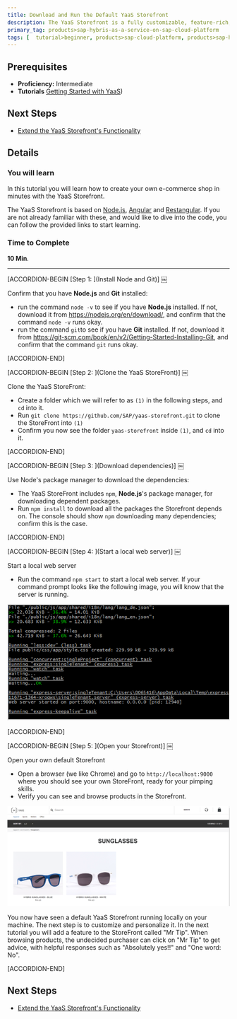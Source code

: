```yaml
---
title: Download and Run the Default YaaS Storefront
description: The YaaS Storefront is a fully customizable, feature-rich, default shopping web site, from which you can create your very own online shop.  YaaS looks after all the tricky details: security, authorization, payment and cart workflows, etc., so that you can focus on more interesting topics, like personalization and overall coolness of your online shop.  In this tutorial, you will download, run and explore the default YaaS Storefront.
primary_tag: products>sap-hybris-as-a-service-on-sap-cloud-platform
tags: [  tutorial>beginner, products>sap-cloud-platform, products>sap-hybris-as-a-service-on-sap-cloud-platform ]
---
```

## Prerequisites  
- **Proficiency:** Intermediate
- **Tutorials** [Getting Started with YaaS](http://www.sap.com/developer/tutorials/yaas-getting-started.html))

## Next Steps
- [Extend the YaaS Storefront's Functionality](http://www.sap.com/developer/tutorials/yaas-extend-storefront-functionality-webservice.html)

## Details
### You will learn  
In this tutorial you will learn how to create your own e-commerce shop in minutes with the YaaS Storefront.

The YaaS Storefront is based on [Node.js](https://www.youtube.com/watch?v=pU9Q6oiQNd0),  [Angular](https://docs.angularjs.org/guide/directive) and [Restangular](https://github.com/mgonto/restangular#starter-guide). If you are not already familiar with these, and would like to dive into the code, you can follow the provided links to start learning.

### Time to Complete
**10 Min**.

---


[ACCORDION-BEGIN [Step 1: ](Install Node and Git)] ￼

Confirm that you have **Node.js** and **Git** installed:

- run the command `node -v` to see if you have **Node.js** installed.  If not, download it from <https://nodejs.org/en/download/>, and confirm that the command `node -v` runs okay.
- run the command `git`to see if you have **Git** installed.  If not, download it from <https://git-scm.com/book/en/v2/Getting-Started-Installing-Git>, and confirm that the command `git` runs okay.


[ACCORDION-END]

[ACCORDION-BEGIN [Step 2: ](Clone the YaaS StoreFront)] ￼

Clone the YaaS StoreFront:

- Create a folder which we will refer to as `(1)` in the following steps, and `cd` into it.
- Run `git clone https://github.com/SAP/yaas-storefront.git` to clone the StoreFront into `(1)`
- Confirm you now see the folder `yaas-storefront`	inside `(1)`, and `cd` into it.


[ACCORDION-END]

[ACCORDION-BEGIN [Step 3: ](Download dependencies)] ￼

Use Node's package manager to download the dependencies:

- The YaaS StoreFront includes `npm`, **Node.js**'s package manager, for downloading dependent packages.
- Run `npm install` to download all the packages the Storefront depends on.  The console should show `npm` downloading many dependencies; confirm this is the case.


[ACCORDION-END]

[ACCORDION-BEGIN [Step 4: ](Start a local web server)] ￼

Start a local web server

- Run the command `npm start` to start a local web server.  If your command prompt looks like the following image, you will know that the server is running.

![Server Running](local-web-server-running.PNG)


[ACCORDION-END]

[ACCORDION-BEGIN [Step 5: ](Open your Storefront)] ￼

Open your own default Storefront

- Open a browser (we like Chrome) and go to `http://localhost:9000` where you should see your own StoreFront, ready for your pimping skills.
- Verify you can see and browse products in the Storefront.

![Verify Browse](verify-browse-products.PNG)

You now have seen a default YaaS Storefront running locally on your machine. The next step is to customize and personalize it.  In the next tutorial you will add a feature to the StoreFront called "Mr Tip".  When browsing products, the undecided purchaser can click on "Mr Tip" to get advice, with helpful responses such as "Absolutely yes!!" and "One word: No".


[ACCORDION-END]

## Next Steps
- [Extend the YaaS Storefront's Functionality](http://www.sap.com/developer/tutorials/yaas-extend-storefront-functionality-webservice.html)
